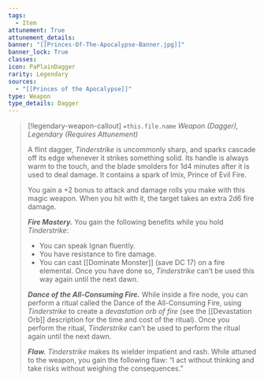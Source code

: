 ```yaml
---
tags:
  - Item
attunement: True
attunement_details: 
banner: "[[Princes-Of-The-Apocalypse-Banner.jpg]]"
banner_lock: True
classes:
icon: PaPlainDagger
rarity: Legendary
sources:
  - "[[Princes of the Apocalypse]]"
type: Weapon
type_details: Dagger
---
```

>[!legendary-weapon-callout] `=this.file.name`
>*Weapon (Dagger), Legendary (Requires Attunement)*
>
>A flint dagger, *Tinderstrike* is uncommonly sharp, and sparks cascade off its edge whenever it strikes something solid. Its handle is always warm to the touch, and the blade smolders for 1d4 minutes after it is used to deal damage. It contains a spark of Imix, Prince of Evil Fire.
>
>You gain a +2 bonus to attack and damage rolls you make with this magic weapon. When you hit with it, the target takes an extra 2d6 fire damage.
>
>***Fire Mastery.*** You gain the following benefits while you hold *Tinderstrike*:
>
>* You can speak Ignan fluently.
>* You have resistance to fire damage.
>* You can cast [[Dominate Monster]] (save DC 17) on a fire elemental. Once you have done so, *Tinderstrike* can’t be used this way again until the next dawn.
>
>***Dance of the All-Consuming Fire.*** While inside a fire node, you can perform a ritual called the Dance of the All-Consuming Fire, using *Tinderstrike* to create a *devastation orb of fire* (see the [[Devastation Orb]] description for the time and cost of the ritual). Once you perform the ritual, *Tinderstrike* can’t be used to perform the ritual again until the next dawn.
>
>***Flaw.*** *Tinderstrike* makes its wielder impatient and rash. While attuned to the weapon, you gain the following flaw: “I act without thinking and take risks without weighing the consequences.”
>
>
